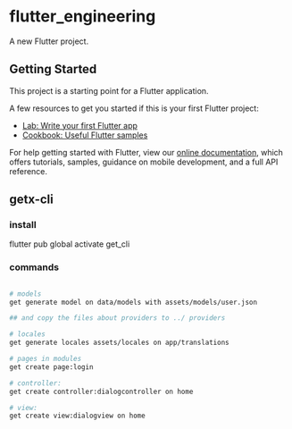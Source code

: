 # flutter_engineering

A new Flutter project.

## Getting Started

This project is a starting point for a Flutter application.

A few resources to get you started if this is your first Flutter project:

- [Lab: Write your first Flutter app](https://flutter.dev/docs/get-started/codelab)
- [Cookbook: Useful Flutter samples](https://flutter.dev/docs/cookbook)

For help getting started with Flutter, view our
[online documentation](https://flutter.dev/docs), which offers tutorials,
samples, guidance on mobile development, and a full API reference.

## getx-cli

### install

flutter pub global activate get_cli

### commands

```bash

# models
get generate model on data/models with assets/models/user.json

## and copy the files about providers to ../ providers

# locales
get generate locales assets/locales on app/translations

# pages in modules
get create page:login

# controller:
get create controller:dialogcontroller on home

# view:
get create view:dialogview on home
```
